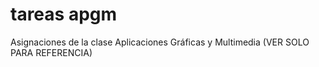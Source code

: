 # tareas apgm
Asignaciones de la clase Aplicaciones Gráficas y Multimedia
(VER SOLO PARA REFERENCIA)
